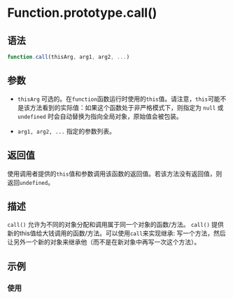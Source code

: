 # Function.prototype.call()

## 语法
```js
function.call(thisArg, arg1, arg2, ...)
```

## 参数
- `thisArg` 可选的。在`function`函数运行时使用的`this`值。请注意，`this`可能不是该方法看到的实际值：如果这个函数处于非严格模式下，则指定为 `null` 或 `undefined` 时会自动替换为指向全局对象，原始值会被包装。

- `arg1, arg2, ...` 指定的参数列表。

## 返回值
使用调用者提供的`this`值和参数调用该函数的返回值。若该方法没有返回值，则返回`undefined`。

## 描述
`call()` 允许为不同的对象分配和调用属于同一个对象的函数/方法。
`call()` 提供新的this值给大钱调用的函数/方法。可以使用`call`来实现继承: 写一个方法，然后让另外一个新的对象来继承他（而不是在新对象中再写一次这个方法）。

## 示例

### 使用
